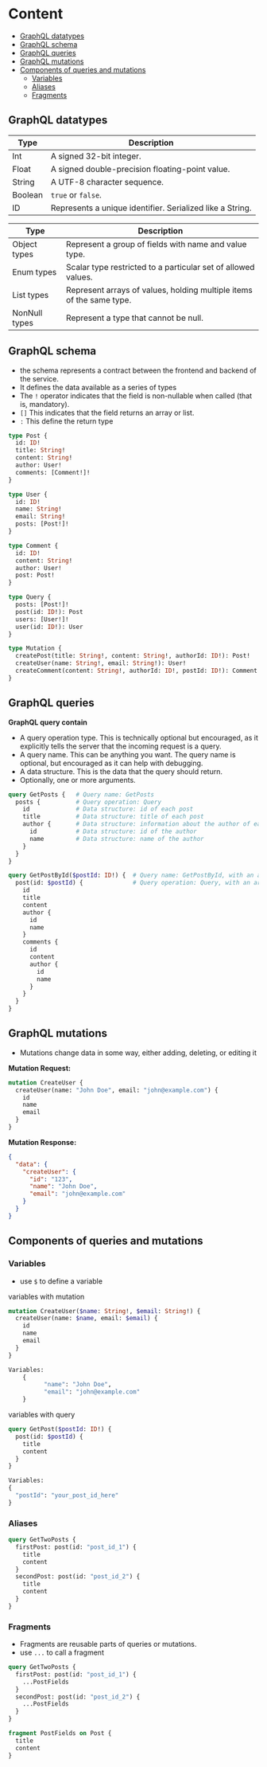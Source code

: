 # Content
- [GraphQL datatypes](#graphql-datatypes)
- [GraphQL schema](#graphql-schema)
- [GraphQL queries](#graphql-queries)
- [GraphQL mutations](#graphql-mutations)
- [Components of queries and mutations](#components-of-queries-and-mutations)
  - [Variables](#variables)
  - [Aliases](#aliases)
  - [Fragments](#fragments)
 

## GraphQL datatypes
| Type          | Description                                                |
|---------------|------------------------------------------------------------|
| Int           | A signed 32-bit integer.                                   |
| Float         | A signed double-precision floating-point value.            |
| String        | A UTF-8 character sequence.                                |
| Boolean       | `true` or `false`.                                         |
| ID            | Represents a unique identifier. Serialized like a String.  |

| Type          | Description                                                |
|---------------|------------------------------------------------------------|
| Object types | Represent a group of fields with name and value type.      |
| Enum types    | Scalar type restricted to a particular set of allowed values. |
| List types    | Represent arrays of values, holding multiple items of the same type. |
| NonNull types | Represent a type that cannot be null.                      |




## GraphQL schema
- the schema represents a contract between the frontend and backend of the service. 
- It defines the data available as a series of types
- The `!` operator indicates that the field is non-nullable when called (that is, mandatory).
- `[]` This indicates that the field returns an array or list.
- `:` This define the return type
```graphql
type Post {
  id: ID!
  title: String!
  content: String!
  author: User!
  comments: [Comment!]!
}

type User {
  id: ID!
  name: String!
  email: String!
  posts: [Post!]!
}

type Comment {
  id: ID!
  content: String!
  author: User!
  post: Post!
}

type Query {
  posts: [Post!]!
  post(id: ID!): Post
  users: [User!]!
  user(id: ID!): User
}

type Mutation {
  createPost(title: String!, content: String!, authorId: ID!): Post!
  createUser(name: String!, email: String!): User!
  createComment(content: String!, authorId: ID!, postId: ID!): Comment!
}

```

## GraphQL queries

**GraphQL query contain**
- A query operation type. This is technically optional but encouraged, as it explicitly tells the server that the incoming request is a query.
- A query name. This can be anything you want. The query name is optional, but encouraged as it can help with debugging.
- A data structure. This is the data that the query should return.
- Optionally, one or more arguments.

```graphql
query GetPosts {   # Query name: GetPosts
  posts {          # Query operation: Query
    id             # Data structure: id of each post
    title          # Data structure: title of each post
    author {       # Data structure: information about the author of each post
      id           # Data structure: id of the author
      name         # Data structure: name of the author
    }
  }
}

query GetPostById($postId: ID!) {  # Query name: GetPostById, with an argument postId
  post(id: $postId) {              # Query operation: Query, with an argument id
    id
    title
    content
    author {
      id
      name
    }
    comments {
      id
      content
      author {
        id
        name
      }
    }
  }
}


```
## GraphQL mutations
- Mutations change data in some way, either adding, deleting, or editing it

**Mutation Request:**
```graphql
mutation CreateUser {
  createUser(name: "John Doe", email: "john@example.com") {
    id
    name
    email
  }
}
```
**Mutation Response:**
```json
{
  "data": {
    "createUser": {
      "id": "123",
      "name": "John Doe",
      "email": "john@example.com"
    }
  }
}
```
##  Components of queries and mutations 

### Variables
- use `$` to define a variable

variables with mutation
```graphql
mutation CreateUser($name: String!, $email: String!) {
  createUser(name: $name, email: $email) {
    id
    name
    email
  }
}

Variables:
    {
          "name": "John Doe",
          "email": "john@example.com"
    }
```

variables with query
```graphql
query GetPost($postId: ID!) {
  post(id: $postId) {
    title
    content
  }
}

Variables:
{
  "postId": "your_post_id_here"
}

```
### Aliases
```graphql
query GetTwoPosts {
  firstPost: post(id: "post_id_1") {
    title
    content
  }
  secondPost: post(id: "post_id_2") {
    title
    content
  }
}

```

### Fragments
- Fragments are reusable parts of queries or mutations.
- use `...` to call a fragment

```graphql
query GetTwoPosts {
  firstPost: post(id: "post_id_1") {
    ...PostFields
  }
  secondPost: post(id: "post_id_2") {
    ...PostFields
  }
}

fragment PostFields on Post {
  title
  content
}

```
